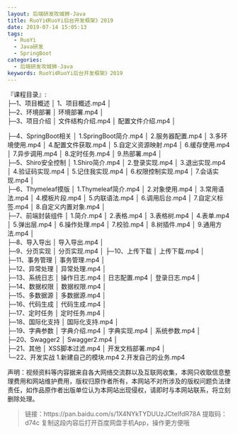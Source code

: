 ```yaml
---
layout: 后端研发攻城狮-Java
title: RuoYi《RuoYi后台开发框架》2019
date: 2019-07-14 15:05:13
tags:
  - RuoYi
  - Java研发
  - SpringBoot
categories:
  - 后端研发攻城狮-Java
keywords: RuoYi《RuoYi后台开发框架》2019 
---
```

『课程目录』:  
├─1、项目概述
│      1、项目概述.mp4
│      
├─2、环境部署
│      环境部署.mp4
│      
├─3、项目介绍
│      文件结构介绍.mp4
│      配置文件介绍.mp4
│  
<!-- more -->      
├─4、SpringBoot相关
│      1.SpringBoot简介.mp4
│      2.服务器配置.mp4
│      3.多环境使用.mp4
│      4.配置文件获取.mp4
│      5.自定义资源映射.mp4
│      6.缓存使用.mp4
│      7.异步调用.mp4
│      8.定时任务.mp4
│      9.热部署.mp4
│      
├─5、Shiro安全控制
│      1.Shiro简介.mp4
│      2.登录实现.mp4
│      3.退出实现.mp4
│      4.验证码实现.mp4
│      5.记住我实现.mp4
│      6.权限控制实现.mp4
│      7.会话实现.mp4
│      
├─6、Thymeleaf摸版
│      1.Thymeleaf简介.mp4
│      2.对象使用.mp4
│      3.常用语法.mp4
│      4.模板片段.mp4
│      5.内联语法.mp4
│      6.调用后台.mp4
│      7.自定义标签.mp4
│      8.自定义内置对象.mp4
│      
├─7、前端封装组件
│      1.简介.mp4
│      2.表格.mp4
│      3.表格树.mp4
│      4.表单.mp4
│      5.弹出层.mp4
│      6.操作处理.mp4
│      7.校验.mp4
│      8.树插件.mp4
│      9.通用方法.mp4
│      
├─8、导入导出
│      导入导出.mp4
│      
├─9、分页实现
│       分页实现.mp4
│
├─10、上传下载
│      上传下载.mp4
│      
├─11、事务管理
│      事务管理.mp4
│      
├─12、异常处理
│      异常处理.mp4
│      
├─13、系统日志
│      操作日志.mp4
│      日志配置.mp4
│      登录日志.mp4
│      
├─14、数据权限
│      数据权限.mp4
│      
├─15、多数据源
│      多数据源.mp4
│      
├─16、代码生成
│      代码生成.mp4
│      
├─17、定时任务
│      定时任务.mp4
│      
├─18、国际化支持
│      国际化支持.mp4
│      
├─19、字典参数
│      字典介绍.mp4
│      字典实现.mp4
│      系统参数.mp4
│      
├─20、Swagger2
│      Swagger2.mp4
│      
├─21、其他
│      XSS脚本过滤.mp4
│      开发文档部署.mp4
│      
└─22、开发实战
       1.新建自己的模块.mp4
       2.开发自己的业务.mp4
<div class="post-copyright">
    <div class="post-copyright__author">
      <span class="post-copyright-meta">声明：视频资料等内容据来自各大网络交流群以及互联网收集，本网只收取信息整理费用和网站维护费用，版权归原作者所有，本网站不对所涉及的版权问题负法律责任，如作品原作者出版单位认为本网站出现侵权，请即时与本网站联系，将立刻删除处理。 </span>
    </div>
</div>

<blockquote class="blockquote-center">
链接：https://pan.baidu.com/s/1X4NYkTYDUUzJCteIfdR78A 
提取码：d74c 
复制这段内容后打开百度网盘手机App，操作更方便哦
</blockquote>

